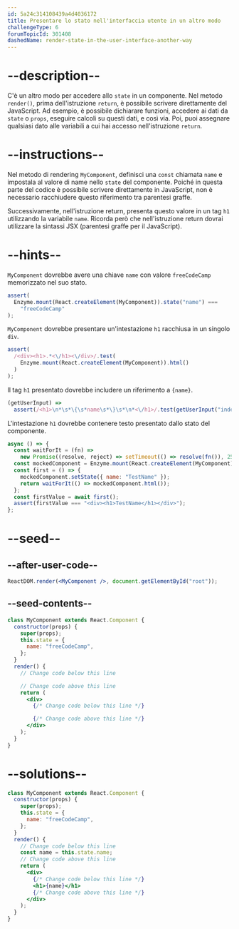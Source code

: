 ```yaml
---
id: 5a24c314108439a4d4036172
title: Presentare lo stato nell'interfaccia utente in un altro modo
challengeType: 6
forumTopicId: 301408
dashedName: render-state-in-the-user-interface-another-way
---
```


# --description--

C'è un altro modo per accedere allo `state` in un componente. Nel metodo `render()`, prima dell'istruzione `return`, è possibile scrivere direttamente del JavaScript. Ad esempio, è possibile dichiarare funzioni, accedere ai dati da `state` o `props`, eseguire calcoli su questi dati, e così via. Poi, puoi assegnare qualsiasi dato alle variabili a cui hai accesso nell'istruzione `return`.

# --instructions--

Nel metodo di rendering `MyComponent`, definisci una `const` chiamata `name` e impostala al valore di name nello `state` del componente. Poiché in questa parte del codice è possibile scrivere direttamente in JavaScript, non è necessario racchiudere questo riferimento tra parentesi graffe.

Successivamente, nell'istruzione return, presenta questo valore in un tag `h1` utilizzando la variabile `name`. Ricorda però che nell'istruzione return dovrai utilizzare la sintassi JSX (parentesi graffe per il JavaScript).

# --hints--

`MyComponent` dovrebbe avere una chiave `name` con valore `freeCodeCamp` memorizzato nel suo stato.

```js
assert(
  Enzyme.mount(React.createElement(MyComponent)).state("name") ===
    "freeCodeCamp"
);
```

`MyComponent` dovrebbe presentare un'intestazione `h1` racchiusa in un singolo `div`.

```js
assert(
  /<div><h1>.*<\/h1><\/div>/.test(
    Enzyme.mount(React.createElement(MyComponent)).html()
  )
);
```

Il tag `h1` presentato dovrebbe includere un riferimento a `{name}`.

```js
(getUserInput) =>
  assert(/<h1>\n*\s*\{\s*name\s*\}\s*\n*<\/h1>/.test(getUserInput("index")));
```

L'intestazione `h1` dovrebbe contenere testo presentato dallo stato del componente.

```js
async () => {
  const waitForIt = (fn) =>
    new Promise((resolve, reject) => setTimeout(() => resolve(fn()), 250));
  const mockedComponent = Enzyme.mount(React.createElement(MyComponent));
  const first = () => {
    mockedComponent.setState({ name: "TestName" });
    return waitForIt(() => mockedComponent.html());
  };
  const firstValue = await first();
  assert(firstValue === "<div><h1>TestName</h1></div>");
};
```

# --seed--

## --after-user-code--

```jsx
ReactDOM.render(<MyComponent />, document.getElementById("root"));
```

## --seed-contents--

```jsx
class MyComponent extends React.Component {
  constructor(props) {
    super(props);
    this.state = {
      name: "freeCodeCamp",
    };
  }
  render() {
    // Change code below this line

    // Change code above this line
    return (
      <div>
        {/* Change code below this line */}

        {/* Change code above this line */}
      </div>
    );
  }
}
```

# --solutions--

```jsx
class MyComponent extends React.Component {
  constructor(props) {
    super(props);
    this.state = {
      name: "freeCodeCamp",
    };
  }
  render() {
    // Change code below this line
    const name = this.state.name;
    // Change code above this line
    return (
      <div>
        {/* Change code below this line */}
        <h1>{name}</h1>
        {/* Change code above this line */}
      </div>
    );
  }
}
```
